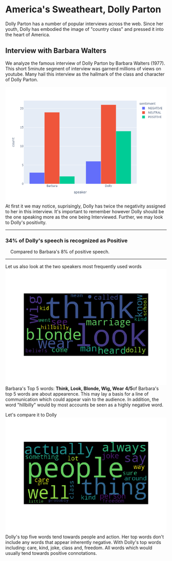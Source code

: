 # America's Sweatheart, Dolly Parton
Dolly Parton has a number of popular interviews across the web. Since her youth, Dolly has embodied the image of "country class" and pressed it into the heart of America.

## Interview with Barbara Walters
We analyze the famous interview of Dolly Parton by Barbara Walters (1977).
This short 5minute segment of interview was  garnerd millions of views on youtube. Many hail this interview as the hallmark of the class and character of Dolly Parton.

![Alt text](Images/SentimentbySpeaker.png "Title")
At first it we may notice, suprisingly, Dolly has twice the negativity assigned to her in this interview. It's important to remember however Dolly should be the one speaking more as the one being Interviewed. Further, we may look to Dolly's positivity. 
<hr>
<h3 class="primary-compare">34% of Dolly's speech is recognized as Positive</h4>
<div class="secondary-compare">    Compared to Barbara's 8% of positive speech.</div>
<hr>

Let us also look at the two speakers most frequently used words
![Alt text](Images/Wordcloud%20Barbara.png "Barbara's Wordcloud")<br>
Barbara's Top 5 words: <strong>Think, Look, Blonde, Wig, Wear</strong>
<strong>4/5</strong>of Barbara's top 5 words are about appearence. This may lay a basis for a line of communication which could appear vain to the audience. In addition, the word "hillbilly" 
would by most accounts be seen as a highly negative word.

Let's compare it to Dolly
![Alt text](Images/Wordcloud%20Dolly.png "Dolly's Wordcloud")<br>
Dolly's top five words tend towards people and action. Her top words don't include any words that appear inherently negative. 
With Dolly's top words including: care, kind, joke, class and, freedom. All words which would usually tend towards positive connotations.
